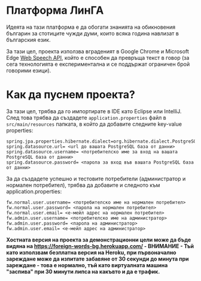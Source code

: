 # Платформа ЛинГА

Идеята на тази платформа е да обогати знанията на обикновения българин за стотиците чужди думи, които всяка година навлизат в българския език.

За тази цел, проекта използва вграденият в Google Chrome и Microsoft Edge [Web Speech API](https://developer.mozilla.org/en-US/docs/Web/API/Web_Speech_API), който е способен
да превръща текст в говор (за сега технологията е експериментална и се поддържат ограничен брой говорими езици).

# Как да пуснем проекта?

За тази цел, трябва да го импортирате в IDE като Eclipse или IntelliJ. След това трябва да създадете `application.properties` файл в `src/main/resources` папката, в който да добавите следните key-value properties:

```
spring.jpa.properties.hibernate.dialect=org.hibernate.dialect.PostgreSQLDialect
spring.datasource.url= <url до вашата PostgreSQL база от данни>
spring.datasource.username= <потребителско име за вход на вашата PostgreSQL база от данни>
spring.datasource.password= <парола за вход във вашата PostgreSQL база от данни>
```

За да създадете успешно и тестовите потребители (администратор и нормален потребител), трябва да добавите и следното към application.properties:

```
fw.normal.user.username= <потребителско име на нормален потребител>
fw.normal.user.password= <парола на нормален потребител>
fw.normal.user.email= <е-мейл адрес на нормален потребител>
fw.admin.user.username= <потребителско име на администратор>
fw.admin.user.password= <парола на администратор>
fw.admin.user.email= <е-мейл адрес на администратор>
```

**Хостната версия на проекта за демонстрационни цели може да бъде видяна на https://foreign-words-bg.herokuapp.com/ - ВНИМАНИЕ - Тъй като използвам безплатна версия на Heroku, при първоначално зареждане може да изпитате забавяне от 30 секунди до минута при зареждане - това е нормално, тъй като виртуалната машина "заспива" при 30 минути липса на какъвто и да е трафик.**